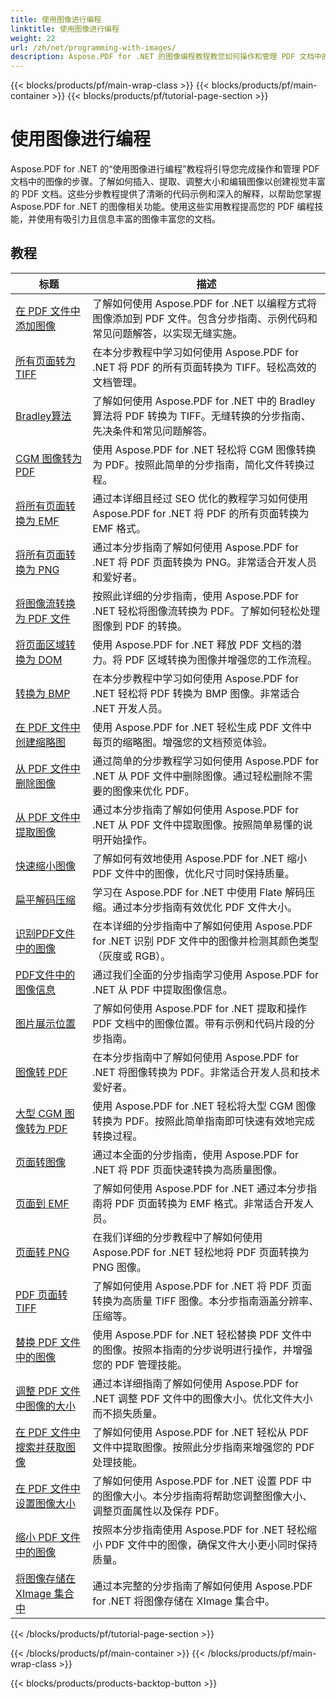 ```yaml
---
title: 使用图像进行编程
linktitle: 使用图像进行编程
weight: 22
url: /zh/net/programming-with-images/
description: Aspose.PDF for .NET 的图像编程教程教您如何操作和管理 PDF 文档中的图像。
---
```


{{< blocks/products/pf/main-wrap-class >}}
{{< blocks/products/pf/main-container >}}
{{< blocks/products/pf/tutorial-page-section >}}

# 使用图像进行编程


Aspose.PDF for .NET 的“使用图像进行编程”教程将引导您完成操作和管理 PDF 文档中的图像的步骤。了解如何插入、提取、调整大小和编辑图像以创建视觉丰富的 PDF 文档。这些分步教程提供了清晰的代码示例和深入的解释，以帮助您掌握 Aspose.PDF for .NET 的图像相关功能。使用这些实用教程提高您的 PDF 编程技能，并使用有吸引力且信息丰富的图像丰富您的文档。

## 教程
| 标题 | 描述 |
| --- | --- | 
| [在 PDF 文件中添加图像](./add-image/) | 了解如何使用 Aspose.PDF for .NET 以编程方式将图像添加到 PDF 文件。包含分步指南、示例代码和常见问题解答，以实现无缝实施。 |  
| [所有页面转为 TIFF](./all-pages-to-tiff/) | 在本分步教程中学习如何使用 Aspose.PDF for .NET 将 PDF 的所有页面转换为 TIFF。轻松高效的文档管理。 |  
| [Bradley算法](./bradley-algorithm/) | 了解如何使用 Aspose.PDF for .NET 中的 Bradley 算法将 PDF 转换为 TIFF。无缝转换的分步指南、先决条件和常见问题解答。 |  
| [CGM 图像转为 PDF](./cgm-image-to-pdf/) | 使用 Aspose.PDF for .NET 轻松将 CGM 图像转换为 PDF。按照此简单的分步指南，简化文件转换过程。 |  
| [将所有页面转换为 EMF](./convert-all-pages-to-emf/) | 通过本详细且经过 SEO 优化的教程学习如何使用 Aspose.PDF for .NET 将 PDF 的所有页面转换为 EMF 格式。 |  
| [将所有页面转换为 PNG](./convert-all-pages-to-png/) | 通过本分步指南了解如何使用 Aspose.PDF for .NET 将 PDF 页面转换为 PNG。非常适合开发人员和爱好者。 |  
| [将图像流转换为 PDF 文件](./convert-image-stream-to-pdf/) | 按照此详细的分步指南，使用 Aspose.PDF for .NET 轻松将图像流转换为 PDF。了解如何轻松处理图像到 PDF 的转换。 |  
| [将页面区域转换为 DOM](./convert-page-region-to-dom/) | 使用 Aspose.PDF for .NET 释放 PDF 文档的潜力。将 PDF 区域转换为图像并增强您的工作流程。 |  
| [转换为 BMP](./convert-to-bmp/) | 在本分步教程中学习如何使用 Aspose.PDF for .NET 轻松将 PDF 转换为 BMP 图像。非常适合 .NET 开发人员。 |  
| [在 PDF 文件中创建缩略图](./create-thumbnail-images/) | 使用 Aspose.PDF for .NET 轻松生成 PDF 文件中每页的缩略图。增强您的文档预览体验。 |  
| [从 PDF 文件中删除图像](./delete-images/) | 通过简单的分步教程学习如何使用 Aspose.PDF for .NET 从 PDF 文件中删除图像。通过轻松删除不需要的图像来优化 PDF。 |  
| [从 PDF 文件中提取图像](./extract-images/) | 通过本分步指南了解如何使用 Aspose.PDF for .NET 从 PDF 文件中提取图像。按照简单易懂的说明开始操作。 |  
| [快速缩小图像](./fast-shrink-images/) | 了解如何有效地使用 Aspose.PDF for .NET 缩小 PDF 文件中的图像，优化尺寸同时保持质量。 |  
| [扁平解码压缩](./flate-decode-compression/) | 学习在 Aspose.PDF for .NET 中使用 Flate 解码压缩。通过本分步指南有效优化 PDF 文件大小。 |  
| [识别PDF文件中的图像](./identify-images/) | 在本详细的分步指南中了解如何使用 Aspose.PDF for .NET 识别 PDF 文件中的图像并检测其颜色类型（灰度或 RGB）。 |  
| [PDF文件中的图像信息](./image-information/) | 通过我们全面的分步指南学习使用 Aspose.PDF for .NET 从 PDF 中提取图像信息。 |  
| [图片展示位置](./image-placements/) | 了解如何使用 Aspose.PDF for .NET 提取和操作 PDF 文档中的图像位置。带有示例和代码片段的分步指南。 |  
| [图像转 PDF](./image-to-pdf/) | 在本分步指南中了解如何使用 Aspose.PDF for .NET 将图像转换为 PDF。非常适合开发人员和技术爱好者。 |  
| [大型 CGM 图像转为 PDF](./large-cgm-image-to-pdf/) | 使用 Aspose.PDF for .NET 轻松将大型 CGM 图像转换为 PDF。按照此简单指南即可快速有效地完成转换过程。 |  
| [页面转图像](./pages-to-images/) | 通过本全面的分步指南，使用 Aspose.PDF for .NET 将 PDF 页面快速转换为高质量图像。 |  
| [页面到 EMF](./page-to-emf/) | 了解如何使用 Aspose.PDF for .NET 通过本分步指南将 PDF 页面转换为 EMF 格式。非常适合开发人员。 |  
| [页面转 PNG](./page-to-png/) | 在我们详细的分步教程中了解如何使用 Aspose.PDF for .NET 轻松地将 PDF 页面转换为 PNG 图像。 |  
| [PDF 页面转 TIFF](./page-to-tiff/) | 了解如何使用 Aspose.PDF for .NET 将 PDF 页面转换为高质量 TIFF 图像。本分步指南涵盖分辨率、压缩等。 |  
| [替换 PDF 文件中的图像](./replace-image/) | 使用 Aspose.PDF for .NET 轻松替换 PDF 文件中的图像。按照本指南的分步说明进行操作，并增强您的 PDF 管理技能。 |  
| [调整 PDF 文件中图像的大小](./resize-images/) | 通过本详细指南了解如何使用 Aspose.PDF for .NET 调整 PDF 文件中的图像大小。优化文件大小而不损失质量。 |  
| [在 PDF 文件中搜索并获取图像](./search-and-get-images/) | 了解如何使用 Aspose.PDF for .NET 轻松从 PDF 文件中提取图像。按照此分步指南来增强您的 PDF 处理技能。 |  
| [在 PDF 文件中设置图像大小](./set-image-size/) | 了解如何使用 Aspose.PDF for .NET 设置 PDF 中的图像大小。本分步指南将帮助您调整图像大小、调整页面属性以及保存 PDF。 |  
| [缩小 PDF 文件中的图像](./shrink-images/) | 按照本分步指南使用 Aspose.PDF for .NET 轻松缩小 PDF 文件中的图像，确保文件大小更小同时保持质量。 |  
| [将图像存储在 XImage 集合中](./store-image-in-ximage-collection/) |  通过本完整的分步指南了解如何使用 Aspose.PDF for .NET 将图像存储在 XImage 集合中。 |  
{{< /blocks/products/pf/tutorial-page-section >}}

{{< /blocks/products/pf/main-container >}}
{{< /blocks/products/pf/main-wrap-class >}}

{{< blocks/products/products-backtop-button >}}
